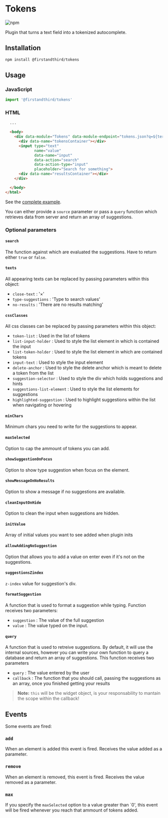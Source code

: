 # Tokens

![npm](https://img.shields.io/npm/v/@firstandthird/tokens.svg)

Plugin that turns a text field into a tokenized autocomplete.

## Installation

```sh
npm install @firstandthird/tokens
```

## Usage

### JavaScript

```js
import '@firstandthird/tokens'
```

### HTML

```html
  ...

  <body>
    <div data-module="Tokens" data-module-endpoint="tokens.json?q=${term}" data-module-strict="false" data-action="focus" data-module-initial="One, Two">
      <div data-name="tokensContainer"></div>
      <input type="text"
             name="value"
             data-name="input"
             data-action="search"
             data-action-type="input"
             placeholder="Search for something">
      <div data-name="resultsContainer"></div>
    </div>

  </body>
</html>
```

See the [complete example](./example/index.html).

You can either provide a `source` parameter or pass a `query` function which retrieves data from server and return an array of suggestions.

### Optional parameters

#### `search`

The function against which are evaluated the suggestions. Have to return either `true` or `false`.

#### `texts`

All appearing texts can be replaced by passing parameters within this object:

* `close-text` : '×'
* `type-suggestions` : 'Type to search values'
* `no-results` : 'There are no results matching'

#### `cssClasses`

All css classes can be replaced by passing parameters within this object:

* `token-list` : Used in the list of tokens
* `list-input-holder` : Used to style the list element in which is contained the input
* `list-token-holder` : Used to style the list element in which are contained tokens
* `input-text` : Used to style the input element
* `delete-anchor` : Used to style the delete anchor which is meant to delete a token from the list
* `suggestion-selector` : Used to style the div which holds suggestions and hints
* `suggestions-list-element` : Used to style the list elements for suggestions
* `highlighted-suggestion` : Used to highlight suggestions within the list when navigating or hovering

#### `minChars`

Minimum chars you need to write for the suggestions to appear.

#### `maxSelected`

Option to cap the ammount of tokens you can add.

#### `showSuggestionOnFocus`

Option to show type suggestion when focus on the element.

#### `showMessageOnNoResults`

Option to show a message if no suggestions are available.

#### `cleanInputOnHide`

Option to clean the input when suggestions are hidden.

#### `initValue`

Array of initial values you want to see added when plugin inits

#### `allowAddingNoSuggestion`

Option that allows you to add a value on enter even if it's not on the suggestions.

#### `suggestionsZindex`

`z-index` value for suggestion's div.

#### `formatSuggestion`

A function that is used to format a suggestion while typing. Function receives two parameters:

* `suggestion` : The value of the full suggestion
* `value` : The value typed on the input.

#### `query`

A function that is used to retreive suggestions. By default, it will use the internal sources, however you can write your
own function to query a database and return an array of suggestions. This function receives two parameters

* `query` : The value entered by the user
* `callback` : The function that you should call, passing the suggestions as an array, once you finished getting your results

> **Note:** `this` will be the widget object, is your responsability to mantain the scope within the callback!

## Events

Some events are fired:

### `add`

When an element is added this event is fired. Receives the value added as a parameter.

### `remove`

When an element is removed, this event is fired. Receives the value removed as a parameter.

### `max`

If you specify the `maxSelected` option to a value greater than `0', this event will be fired whenever you reach that
 ammount of tokens added.
